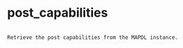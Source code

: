 # post_capabilities

```{property} property Information.post_capabilities

Retrieve the post capabilities from the MAPDL instance.

```